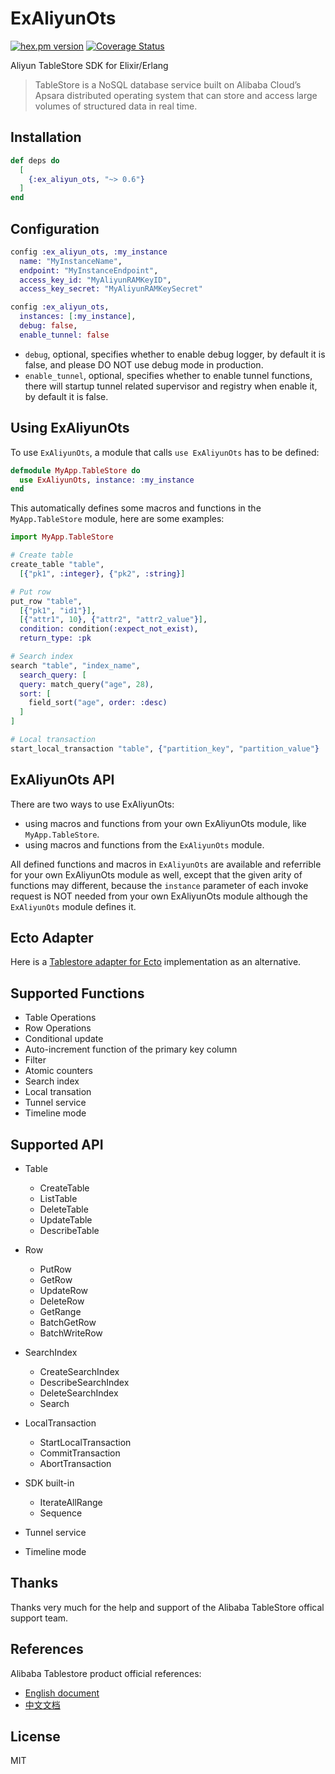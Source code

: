 # ExAliyunOts

[![hex.pm version](https://img.shields.io/hexpm/v/ex_aliyun_ots.svg)](https://hex.pm/packages/ex_aliyun_ots)
[![Coverage Status](https://coveralls.io/repos/github/xinz/ex_aliyun_ots/badge.svg?branch=master)](https://coveralls.io/github/xinz/ex_aliyun_ots?branch=master)

Aliyun TableStore SDK for Elixir/Erlang

> TableStore is a NoSQL database service built on Alibaba Cloud’s Apsara distributed operating system that can store and access large volumes of structured data in real time.

## Installation

```elixir
def deps do
  [
    {:ex_aliyun_ots, "~> 0.6"}
  ]
end
```

## Configuration

```elixir
config :ex_aliyun_ots, :my_instance
  name: "MyInstanceName",
  endpoint: "MyInstanceEndpoint",
  access_key_id: "MyAliyunRAMKeyID",
  access_key_secret: "MyAliyunRAMKeySecret"

config :ex_aliyun_ots,
  instances: [:my_instance],
  debug: false,
  enable_tunnel: false
```

* `debug`, optional, specifies whether to enable debug logger, by default it is false, and please DO NOT use debug mode in production.
* `enable_tunnel`, optional, specifies whether to enable tunnel functions, there will startup tunnel related supervisor and registry when enable it, by default it is false.


## Using ExAliyunOts

To use `ExAliyunOts`, a module that calls `use ExAliyunOts` has to be defined:

```elixir
defmodule MyApp.TableStore do
  use ExAliyunOts, instance: :my_instance
end
```

This automatically defines some macros and functions in the `MyApp.TableStore` module, here are some examples:

```elixir
import MyApp.TableStore

# Create table
create_table "table",
  [{"pk1", :integer}, {"pk2", :string}]

# Put row
put_row "table",
  [{"pk1", "id1"}],
  [{"attr1", 10}, {"attr2", "attr2_value"}],
  condition: condition(:expect_not_exist),
  return_type: :pk

# Search index
search "table", "index_name",
  search_query: [
  query: match_query("age", 28),
  sort: [
    field_sort("age", order: :desc)
  ]
]

# Local transaction
start_local_transaction "table", {"partition_key", "partition_value"}
```

## ExAliyunOts API

There are two ways to use ExAliyunOts:

* using macros and functions from your own ExAliyunOts module, like `MyApp.TableStore`.
* using macros and functions from the `ExAliyunOts` module.

All defined functions and macros in `ExAliyunOts` are available and referrible for your own ExAliyunOts module as well, except that the given arity of functions may different, because the `instance` parameter of each invoke request is NOT needed from your own ExAliyunOts module although the `ExAliyunOts` module defines it.


## Ecto Adapter

Here is a [Tablestore adapter for Ecto](https://hex.pm/packages/ecto_tablestore) implementation as an alternative.

## Supported Functions

* Table Operations
* Row Operations
* Conditional update
* Auto-increment function of the primary key column
* Filter
* Atomic counters
* Search index
* Local transation
* Tunnel service
* Timeline mode

## Supported API


* Table
  * CreateTable
  * ListTable
  * DeleteTable
  * UpdateTable
  * DescribeTable

* Row
  * PutRow
  * GetRow
  * UpdateRow
  * DeleteRow
  * GetRange
  * BatchGetRow
  * BatchWriteRow

* SearchIndex
  * CreateSearchIndex
  * DescribeSearchIndex
  * DeleteSearchIndex
  * Search

* LocalTransaction
  * StartLocalTransaction
  * CommitTransaction
  * AbortTransaction

* SDK built-in
  * IterateAllRange
  * Sequence

* Tunnel service
* Timeline mode

## Thanks

Thanks very much for the help and support of the Alibaba TableStore offical support team.

## References

Alibaba Tablestore product official references:

* [English document](https://www.alibabacloud.com/help/doc-detail/27280.htm)
* [中文文档](https://help.aliyun.com/document_detail/27280.html)

## License

MIT
